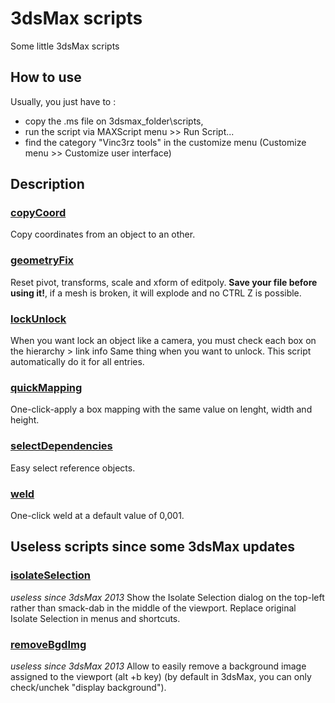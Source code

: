 # 3dsMax scripts
Some little 3dsMax scripts

## How to use
Usually, you just have to :
  - copy the .ms file on 3dsmax_folder\scripts,
  - run the script via MAXScript menu >> Run Script...
  - find the category "Vinc3rz tools" in the customize menu (Customize menu >> Customize user interface)

## Description

### [copyCoord](https://raw.githubusercontent.com/Vinc3r/3dsMaxScripts/master/copyCoord.ms)
Copy coordinates from an object to an other.

### [geometryFix](https://raw.githubusercontent.com/Vinc3r/3dsMaxScripts/master/geometryFix.ms)
Reset pivot, transforms, scale and xform of editpoly. **Save your file before using it!**, if a mesh is broken, it will explode and no CTRL Z is possible.

### [lockUnlock](https://raw.githubusercontent.com/Vinc3r/3dsMaxScripts/master/lockUnlock.ms)
When you want lock an object like a camera, you must check each box on the hierarchy > link info Same thing when you want to unlock. This script automatically do it for all entries.

### [quickMapping](https://raw.githubusercontent.com/Vinc3r/3dsMaxScripts/master/quickMapping.ms)
One-click-apply a box mapping with the same value on lenght, width and height.

### [selectDependencies](https://raw.githubusercontent.com/Vinc3r/3dsMaxScripts/master/selectDependencies.ms)
Easy select reference objects.

### [weld](https://raw.githubusercontent.com/Vinc3r/3dsMaxScripts/master/weld.ms)
One-click weld at a default value of 0,001.

## Useless scripts since some 3dsMax updates

### [isolateSelection](https://raw.githubusercontent.com/Vinc3r/3dsMaxScripts/master/isolateSelection.ms)
*useless since 3dsMax 2013*
Show the Isolate Selection dialog on the top-left rather than smack-dab in the middle of the viewport. Replace original Isolate Selection in menus and shortcuts.

### [removeBgdImg](https://raw.githubusercontent.com/Vinc3r/3dsMaxScripts/master/removeBgdImg.ms)
*useless since 3dsMax 2013*
Allow to easily remove a background image assigned to the viewport (alt +b key) (by default in 3dsMax, you can only check/unchek "display background").
